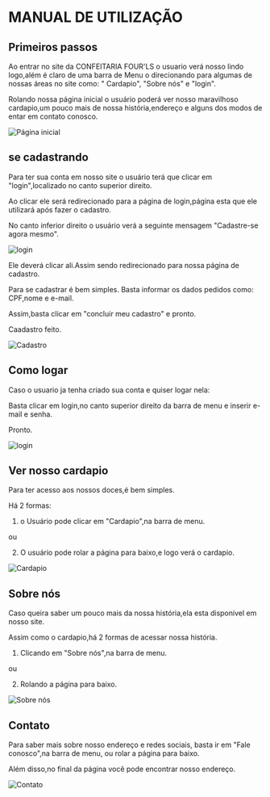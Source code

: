 
# MANUAL DE UTILIZAÇÃO 

## Primeiros passos

Ao entrar no site da CONFEITARIA FOUR'LS o usuario verá nosso lindo logo,além é claro de uma barra de Menu o direcionando para algumas de nossas áreas no site como: " Cardapio", "Sobre nós" e "login".

Rolando nossa página inicial o usuário poderá ver nosso maravilhoso cardapio,um pouco mais de nossa história,endereço e alguns dos modos de entar em contato conosco.

![Página inicial](../prints/tela-inicio.png)


## se cadastrando

Para ter sua conta em nosso site o usuário terá que clicar em "login",localizado no canto superior direito.

Ao clicar ele será redirecionado para a página de login,página esta que ele utilizará após fazer o cadastro.

No canto inferior direito o usuário verá a seguinte mensagem "Cadastre-se agora mesmo".

![login](../prints/login.png)

Ele deverá clicar ali.Assim sendo redirecionado para nossa página de cadastro.

Para se cadastrar é bem simples. Basta informar os dados pedidos como: CPF,nome e e-mail.

Assim,basta clicar em "concluir meu cadastro" e pronto.

Caadastro feito.

![Cadastro](../prints/Cadastro.png)

## Como logar

Caso o usuario ja tenha criado sua conta e quiser logar nela:

Basta clicar em login,no canto superior direito da barra de menu e inserir e-mail e senha.

Pronto.

![login](../prints/login.png)

## Ver nosso cardapio

Para ter acesso aos nossos doces,é bem simples.

Há 2 formas:

1. o Usuário pode clicar em "Cardapio",na barra de menu.

ou

2. O usuário pode rolar a página para baixo,e logo verá o cardapio.

![Cardapio]()

## Sobre nós

Caso queira saber um pouco mais da nossa história,ela esta disponivel em nosso site.

Assim como o cardapio,há 2 formas de acessar nossa história.

1. Clicando em "Sobre nós",na barra de menu.

ou

2. Rolando a página para baixo.

![Sobre nós](../prints/Sobre-nos.png) 

## Contato 

Para saber mais sobre nosso endereço e redes sociais, basta ir em "Fale conosco",na barra de menu, ou rolar a página para baixo.

Além disso,no final da página você pode encontrar nosso endereço.

![Contato](../prints/contato.png) 